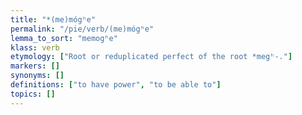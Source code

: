```yaml
---
title: "*(me)mógʰe"
permalink: "/pie/verb/(me)mógʰe"
lemma_to_sort: "memogʰe"
klass: verb
etymology: ["Root or reduplicated perfect of the root *megʰ-."]
markers: []
synonyms: []
definitions: ["to have power", "to be able to"]
topics: []
---
```

